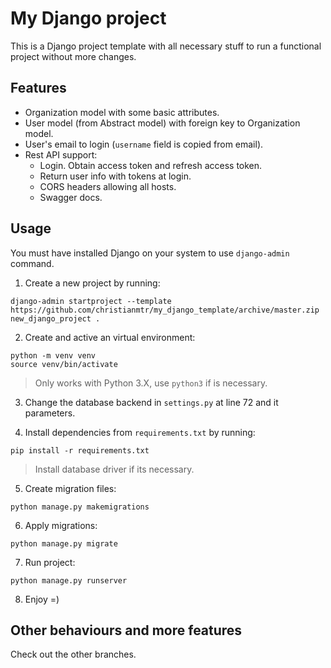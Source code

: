 # My Django project

This is a Django project template with all necessary stuff to run a functional project without more changes.

## Features

- Organization model with some basic attributes.
- User model (from Abstract model) with foreign key to Organization model.
- User's email to login (`username` field is copied from email).
- Rest API support:
    - Login. Obtain access token and refresh access token.
    - Return user info with tokens at login.
    - CORS headers allowing all hosts.
    - Swagger docs.

## Usage

You must have installed Django on your system to use `django-admin` command.

1. Create a new project by running:
```
django-admin startproject --template https://github.com/christianmtr/my_django_template/archive/master.zip new_django_project .
```

2. Create and active an virtual environment:
```
python -m venv venv
source venv/bin/activate
```
> Only works with Python 3.X, use `python3` if is necessary.

3. Change the database backend in `settings.py` at line 72 and it parameters.

4. Install dependencies from `requirements.txt` by running:
```
pip install -r requirements.txt 
```
> Install database driver if its necessary.
 
5. Create migration files:
```
python manage.py makemigrations
```

6. Apply migrations:
```
python manage.py migrate
```

7. Run project:
```
python manage.py runserver
```

8. Enjoy =)


## Other behaviours and more features

Check out the other branches.